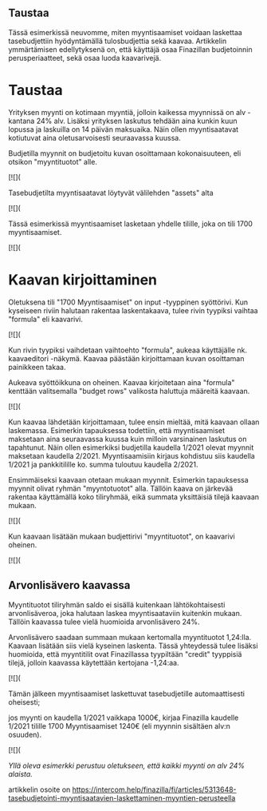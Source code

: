 ## Taustaa

Tässä esimerkissä neuvomme, miten myyntisaamiset voidaan laskettaa tasebudjettiin hyödyntämällä tulosbudjettia sekä kaavaa. Artikkelin ymmärtämisen edellytyksenä on, että käyttäjä osaa Finazillan budjetoinnin perusperiaatteet, sekä osaa luoda kaavarivejä.

# **Taustaa**

Yrityksen myynti on kotimaan myyntiä, jolloin kaikessa myynnissä on alv -kantana 24% alv. Lisäksi yrityksen laskutus tehdään aina kunkin kuun lopussa ja laskuilla on 14 päivän maksuaika. Näin ollen myyntisaatavat kotiutuvat aina oletusarvoisesti seuraavassa kuussa.

Budjetilla myynnit on budjetoitu kuvan osoittamaan kokonaisuuteen, eli otsikon "myyntituotot" alle.

[![](

Tasebudjetilta myyntisaatavat löytyvät välilehden "assets" alta

[![](

Tässä esimerkissä myyntisaamiset lasketaan yhdelle tilille, joka on tili 1700 myyntisaamiset.

[![](

# **Kaavan kirjoittaminen**

Oletuksena tili "1700 Myyntisaamiset" on input -tyyppinen syöttörivi. Kun kyseiseen riviin halutaan rakentaa laskentakaava, tulee rivin tyypiksi vaihtaa "formula" eli kaavarivi.

[![](

Kun rivin tyypiksi vaihdetaan vaihtoehto "formula", aukeaa käyttäjälle nk. kaavaeditori -näkymä. Kaavaa päästään kirjoittamaan kuvan osoittaman painikkeen takaa.

Aukeava syöttöikkuna on oheinen. Kaavaa kirjoitetaan aina "formula" kenttään valitsemalla "budget rows" valikosta haluttuja määreitä kaavaan.

[![](

Kun kaavaa lähdetään kirjoittamaan, tulee ensin mieltää, mitä kaavaan ollaan laskemassa. Esimerkin tapauksessa todettiin, että myyntisaamiset maksetaan aina seuraavassa kuussa kuin milloin varsinainen laskutus on tapahtunut. Näin ollen esimerkiksi budjetilla kaudella 1/2021 olevat myynnit maksetaan kaudella 2/2021. Myyntisaamisiin kirjaus kohdistuu siis kaudella 1/2021 ja pankkitilille ko. summa tuloutuu kaudella 2/2021.

Ensimmäiseksi kaavaan otetaan mukaan myynnit. Esimerkin tapauksessa myynnit olivat ryhmän "myyntotuotot" alla. Tällöin kaava on järkevää rakentaa käyttämällä koko tiliryhmää, eikä summata yksittäisiä tilejä kaavaan mukaan.

[![](

Kun kaavaan lisätään mukaan budjettirivi "myyntituotot", on kaavarivi oheinen.

[![](

## Arvonlisävero kaavassa

Myyntituotot tiliryhmän saldo ei sisällä kuitenkaan lähtökohtaisesti arvonlisäveroa, joka halutaan laskea myyntisaataviin kuitenkin mukaan. Tällöin kaavassa tulee vielä huomioida arvonlisävero 24%.

Arvonlisävero saadaan summaan mukaan kertomalla myyntituotot 1,24:lla. Kaavaan lisätään siis vielä kyseinen laskenta. Tässä yhteydessä tulee lisäksi huomioida, että myyntitilit ovat Finazillassa tyypiltään "credit" tyyppisiä tilejä, jolloin kaavassa käytettään kertojana -1,24:aa.

[![](

Tämän jälkeen myyntisaamiset laskettuvat tasebudjetille automaattisesti oheisesti;

jos myynti on kaudella 1/2021 vaikkapa 1000€, kirjaa Finazilla kaudelle 1/2021 tilille 1700 Myyntisaamiset 1240€ (eli myynnin sisältäen alv:n osuuden).

[![](

*Yllä oleva esimerkki perustuu oletukseen, että kaikki myynti on alv 24% alaista.*



artikkelin osoite on https://intercom.help/finazilla/fi/articles/5313648-tasebudjetointi-myyntisaatavien-laskettaminen-myyntien-perusteella

